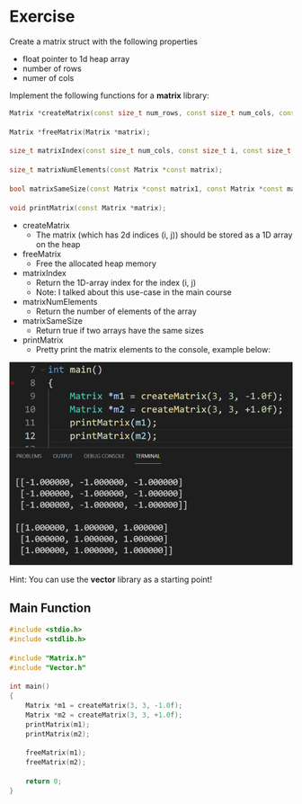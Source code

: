# Exercise

Create a matrix struct with the following properties

- float pointer to 1d heap array
- number of rows
- numer of cols

Implement the following functions for a **matrix** library:

```cpp
Matrix *createMatrix(const size_t num_rows, const size_t num_cols, const float value);

Matrix *freeMatrix(Matrix *matrix);

size_t matrixIndex(const size_t num_cols, const size_t i, const size_t j);

size_t matrixNumElements(const Matrix *const matrix);

bool matrixSameSize(const Matrix *const matrix1, const Matrix *const matrix2);

void printMatrix(const Matrix *matrix);
```

- createMatrix
  - The matrix (which has 2d indices (i, j)) should be stored as a 1D array on the heap
- freeMatrix
  - Free the allocated heap memory
- matrixIndex
  - Return the 1D-array index for the index (i, j)
  - Note: I talked about this use-case in the main course
- matrixNumElements
  - Return the number of elements of the array
- matrixSameSize
  - Return true if two arrays have the same sizes
- printMatrix
  - Pretty print the matrix elements to the console, example below:

![alt](../../media/12_MatrixPrint.png)

Hint:
You can use the **vector** library as a starting point!

## Main Function

```cpp
#include <stdio.h>
#include <stdlib.h>

#include "Matrix.h"
#include "Vector.h"

int main()
{
    Matrix *m1 = createMatrix(3, 3, -1.0f);
    Matrix *m2 = createMatrix(3, 3, +1.0f);
    printMatrix(m1);
    printMatrix(m2);

    freeMatrix(m1);
    freeMatrix(m2);

    return 0;
}
```
